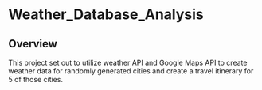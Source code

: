 # Weather_Database_Analysis

## Overview
This project set out to utilize weather API and Google Maps API to create weather data for randomly generated cities and create a travel itinerary for 5 of those cities. 
